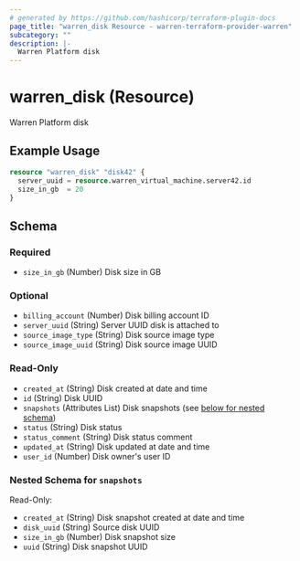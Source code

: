 ```yaml
---
# generated by https://github.com/hashicorp/terraform-plugin-docs
page_title: "warren_disk Resource - warren-terraform-provider-warren"
subcategory: ""
description: |-
  Warren Platform disk
---
```


# warren_disk (Resource)

Warren Platform disk

## Example Usage

```terraform
resource "warren_disk" "disk42" {
  server_uuid = resource.warren_virtual_machine.server42.id
  size_in_gb  = 20
}
```

<!-- schema generated by tfplugindocs -->
## Schema

### Required

- `size_in_gb` (Number) Disk size in GB

### Optional

- `billing_account` (Number) Disk billing account ID
- `server_uuid` (String) Server UUID disk is attached to
- `source_image_type` (String) Disk source image type
- `source_image_uuid` (String) Disk source image UUID

### Read-Only

- `created_at` (String) Disk created at date and time
- `id` (String) Disk UUID
- `snapshots` (Attributes List) Disk snapshots (see [below for nested schema](#nestedatt--snapshots))
- `status` (String) Disk status
- `status_comment` (String) Disk status comment
- `updated_at` (String) Disk updated at date and time
- `user_id` (Number) Disk owner's user ID

<a id="nestedatt--snapshots"></a>
### Nested Schema for `snapshots`

Read-Only:

- `created_at` (String) Disk snapshot created at date and time
- `disk_uuid` (String) Source disk UUID
- `size_in_gb` (Number) Disk snapshot size
- `uuid` (String) Disk snapshot UUID


